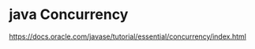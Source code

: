 # java Concurrency

<https://docs.oracle.com/javase/tutorial/essential/concurrency/index.html>

## 

